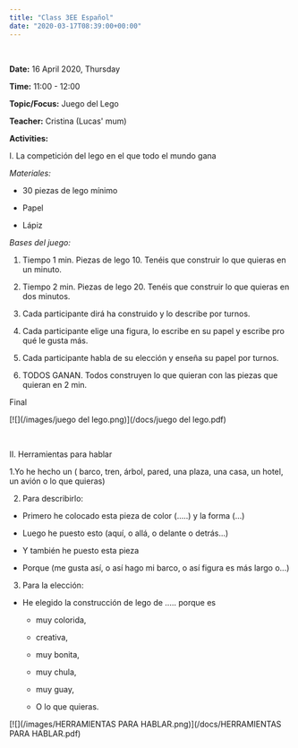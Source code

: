 ```yaml
---
title: "Class 3EE Español"
date: "2020-03-17T08:39:00+00:00"
---
```


&nbsp;

**Date:** 16 April 2020, Thursday

**Time:** 11:00 - 12:00

**Topic/Focus:** Juego del Lego

**Teacher:** Cristina (Lucas' mum)

**Activities:**

I. La competición del lego en el que todo el mundo gana

*Materiales:*

* 30 piezas de lego mínimo

* Papel

* Lápiz

*Bases del juego:*

1. Tiempo 1 min. Piezas de lego 10. Tenéis que construir lo que quieras en un minuto.

2. Tiempo 2 min. Piezas de lego 20. Tenéis que construir lo que quieras en dos minutos.

3. Cada participante dirá ha construido y lo describe por turnos.

4. Cada participante elige una figura, lo escribe en su papel y escribe pro qué le gusta más.

5. Cada participante habla de su elección y enseña su papel por turnos.

6. TODOS GANAN. Todos construyen lo que quieran con las piezas que quieran en 2 min.

Final

[![](/images/juego del lego.png)](/docs/juego del lego.pdf)


<br>

II. Herramientas para hablar

1.Yo he hecho un ( barco, tren, árbol, pared, una plaza, una casa, un hotel, un avión o lo que quieras)

2. Para describirlo:

* Primero he colocado esta pieza de color (.....) y la forma (...)

* Luego he puesto esto (aquí, o allá, o delante o detrás...)

* Y también he puesto esta pieza

* Porque (me gusta así, o así hago mi barco, o así figura es más largo o...)

3. Para la elección:

* He elegido la construcción de lego de ..... porque es

     * muy colorida,
     
     * creativa,
     
     * muy bonita,
     
     * muy chula,
     
     * muy guay,
     
     * O lo que quieras.

[![](/images/HERRAMIENTAS PARA HABLAR.png)](/docs/HERRAMIENTAS PARA HABLAR.pdf)

<br/>
<br/>


 